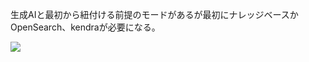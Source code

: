 生成AIと最初から紐付ける前提のモードがあるが最初にナレッジベースかOpenSearch、kendraが必要になる。

<image src="./images/Screenshot 2024-12-28 at 12.16.38.png">


